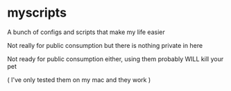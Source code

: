 # myscripts
A bunch of configs and scripts that make my life easier

Not really for public consumption but there is nothing private in here

Not ready for public consumption either, using them probably WILL kill your pet

( I've only tested them on my mac and they work )
